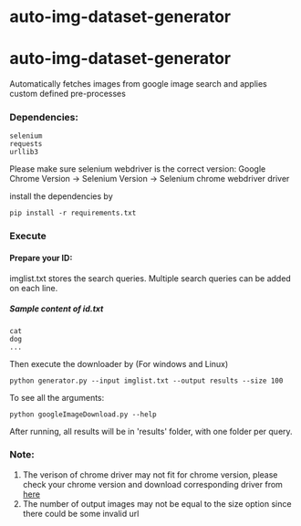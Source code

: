 # auto-img-dataset-generator


auto-img-dataset-generator
===========================

Automatically fetches images from google image search and applies custom defined pre-processes 

### Dependencies:
    selenium    
    requests
    urllib3

Please make sure selenium webdriver is the correct version:
Google Chrome Version -> Selenium Version -> Selenium chrome webdriver driver

install the dependencies by
```
pip install -r requirements.txt
```

### Execute
#### Prepare your ID:
imglist.txt stores the search queries. Multiple search queries can be added on each line.

##### Sample content of id.txt
    cat
    dog
    ...

Then execute the downloader by (For windows and Linux)
```
python generator.py --input imglist.txt --output results --size 100 
```

To see all the arguments:
```
python googleImageDownload.py --help
```

After running, all results will be in 'results' folder, with one folder per query.

### Note:
1. The verison of chrome driver may not fit for chrome version, please check your chrome version and download corresponding driver from [here](https://sites.google.com/a/chromium.org/chromedriver/downloads)
2. The number of output images may not be equal to the size option since there could be some invalid url
